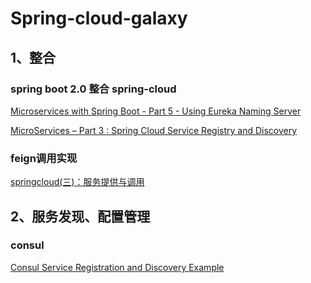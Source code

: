 # Spring-cloud-galaxy

## 1、整合

### spring boot 2.0 整合 spring-cloud

[Microservices with Spring Boot - Part 5 - Using Eureka Naming Server](http://www.springboottutorial.com/microservices-with-spring-boot-part-5-eureka-naming-server)

[MicroServices – Part 3 : Spring Cloud Service Registry and Discovery
](https://www.javacodegeeks.com/2018/03/microservices-part-3-spring-cloud-service-registry-and-discovery.html)


### feign调用实现

[springcloud(三)：服务提供与调用](http://www.ityouknow.com/springcloud/2017/05/12/eureka-provider-constomer.html)


## 2、服务发现、配置管理

### consul

[Consul Service Registration and Discovery Example](https://howtodoinjava.com/spring/spring-cloud/consul-service-registration-discovery/)
